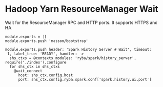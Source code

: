 
# Hadoop Yarn ResourceManager Wait

Wait for the ResourceManager RPC and HTTP ports. It supports HTTPS and HA.

    module.exports = []
    module.exports.push 'masson/bootstrap'

    module.exports.push header: 'Spark History Server # Wait', timeout: -1, label_true: 'READY', handler: ->
      shs_ctxs = @contexts modules: 'ryba/spark/history_server', require('./index').configure
      for shs_ctx in shs_ctxs
        @wait_connect
          host: shs_ctx.config.host
          port: shs_ctx.config.ryba.spark.conf['spark.history.ui.port']
